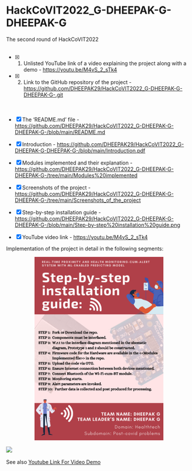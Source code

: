 # HackCoVIT2022_G-DHEEPAK-G-DHEEPAK-G
The second round of HackCoVIT2022 <br><br>

- [x] 1. Unlisted YouTube link of a video explaining the project along with a demo - https://youtu.be/M4vS_2_sTk4<br>
- [x] 2. Link to the GitHub repository of the project - https://github.com/DHEEPAK29/HackCoVIT2022_G-DHEEPAK-G-DHEEPAK-G-.git<br>
<br><br>

- [x] The ‘README.md’ file  -  https://github.com/DHEEPAK29/HackCoVIT2022_G-DHEEPAK-G-DHEEPAK-G-/blob/main/README.md <br>
- [x] Introduction - https://github.com/DHEEPAK29/HackCoVIT2022_G-DHEEPAK-G-DHEEPAK-G-/blob/main/Introduction.pdf <br>
- [x] Modules implemented and their explanation - https://github.com/DHEEPAK29/HackCoVIT2022_G-DHEEPAK-G-DHEEPAK-G-/tree/main/Modules%20implemented <br>
- [x] Screenshots of the project - https://github.com/DHEEPAK29/HackCoVIT2022_G-DHEEPAK-G-DHEEPAK-G-/tree/main/Screenshots_of_the_project<br>
- [x] Step-by-step installation guide - https://github.com/DHEEPAK29/HackCoVIT2022_G-DHEEPAK-G-DHEEPAK-G-/blob/main/Step-by-step%20installation%20guide.png<br>
- [x] YouTube video link - https://youtu.be/M4vS_2_sTk4<br>
 
Implementation of the project in detail in the following segments:
<p align="center">
  <img src="https://github.com/DHEEPAK29/HackCoVIT2022_G-DHEEPAK-G-DHEEPAK-G-/blob/main/Step-by-step%20installation%20guide.png" width="350" title="hover text">
</p>




![](https://github.com/DHEEPAK29/HackCoVIT2022_G-DHEEPAK-G-DHEEPAK-G-/blob/main/Gif.gif)

See also [Youtube Link For Video Demo](https://youtu.be/M4vS_2_sTk4)
